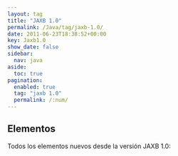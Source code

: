 ```yaml
---
layout: tag
title: "JAXB 1.0"
permalink: /Java/tag/jaxb-1.0/
date: 2011-06-23T18:38:52+00:00
key: Jaxb1.0
show_date: false
sidebar:
  nav: java
aside:
  toc: true
pagination: 
  enabled: true
  tag: "jaxb 1.0"
  permalink: /:num/    
---
```


<h2>Elementos</h2>
Todos los elementos nuevos desde la versión JAXB 1.0: